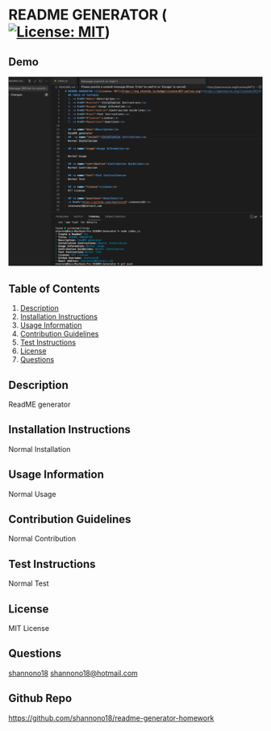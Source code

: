 # README GENERATOR ([![License: MIT](https://img.shields.io/badge/License-MIT-yellow.svg)](https://opensource.org/licenses/MIT))
  
## Demo
<img src="README_Screenshot.png" alt="Demo">

  ## Table of Contents
  1. <a href="#description">Description</a>
  2. <a href="#install">Installation Instructions</a>
  3. <a href="#usage">Usage Information</a>
  4. <a href="#contribution">Contribution Guidelines</a>
  5. <a href="#test">Test Instructions</a>
  6. <a href="#license">License</a>
  7. <a href="#questions">Questions</a>
 
  ## <a name="desc">Description</a>
  ReadME generator
  ##  <a name="install">Installation Instructions</a>
  Normal Installation
  
  ## <a name="usage">Usage Information</a>
  
  Normal Usage
  
  ## <a name="contribution">Contribution Guidelines</a>
  Normal Contribution
  
  ## <a name="test">Test Instructions<a>
  Normal Test
  
  ## <a name="license">License</a>
  MIT License
  
  ## <a name="questions">Questions</a>
  <a href='https://github.com/shannono18'>shannono18</a>
  shannono18@hotmail.com
  
 ## Github Repo
 https://github.com/shannono18/readme-generator-homework